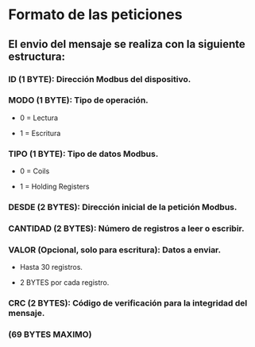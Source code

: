 # Formato de las peticiones

## El envio del mensaje se realiza con la siguiente estructura:

### ID (1 BYTE): Dirección Modbus del dispositivo.

### MODO (1 BYTE): Tipo de operación.

- 0 = Lectura

- 1 = Escritura

### TIPO (1 BYTE): Tipo de datos Modbus.

- 0 = Coils

- 1 = Holding Registers

### DESDE (2 BYTES): Dirección inicial de la petición Modbus.

### CANTIDAD (2 BYTES): Número de registros a leer o escribir.

### VALOR (Opcional, solo para escritura): Datos a enviar.

- Hasta 30 registros.

- 2 BYTES por cada registro.

### CRC (2 BYTES): Código de verificación para la integridad del mensaje.

### (69 BYTES MAXIMO)
